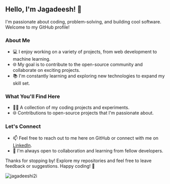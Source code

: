 ## Hello, I'm Jagadeesh! 👋

I'm passionate about coding, problem-solving, and building cool software. Welcome to my GitHub profile!

### About Me

- 💻 I enjoy working on a variety of projects, from web development to machine learning.
- 🌐 My goal is to contribute to the open-source community and collaborate on exciting projects.
- 📚 I'm constantly learning and exploring new technologies to expand my skill set.

### What You'll Find Here

- 🧑‍💻 A collection of my coding projects and experiments.
- 🌐 Contributions to open-source projects that I'm passionate about.

### Let's Connect

- 📫 Feel free to reach out to me here on GitHub or connect with me on [LinkedIn](https://www.linkedin.com/in/jagadeeshjaganathan/).
- 📢 I'm always open to collaboration and learning from fellow developers.

Thanks for stopping by! Explore my repositories and feel free to leave feedback or suggestions. Happy coding! 🚀

<img align="left" src="https://github-readme-stats.vercel.app/api/top-langs/?username=jagadeeshi2i&layout=compact" alt="jagadeeshi2i" />
